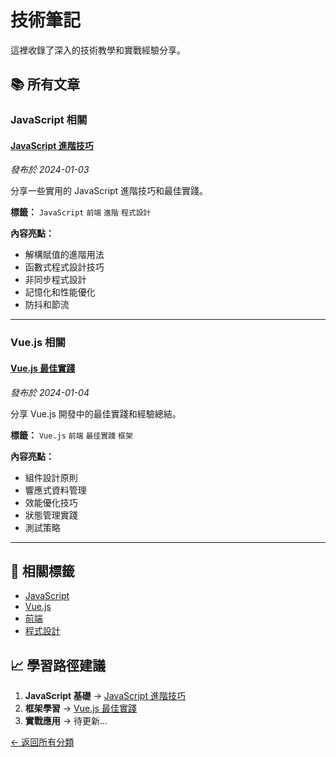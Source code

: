 # 技術筆記

這裡收錄了深入的技術教學和實戰經驗分享。

## 📚 所有文章

### JavaScript 相關

#### [JavaScript 進階技巧](/posts/javascript-advanced.md)
*發布於 2024-01-03*

分享一些實用的 JavaScript 進階技巧和最佳實踐。

**標籤：** `JavaScript` `前端` `進階` `程式設計`

**內容亮點：**
- 解構賦值的進階用法
- 函數式程式設計技巧
- 非同步程式設計
- 記憶化和性能優化
- 防抖和節流

---

### Vue.js 相關

#### [Vue.js 最佳實踐](/posts/vue-best-practices.md)
*發布於 2024-01-04*

分享 Vue.js 開發中的最佳實踐和經驗總結。

**標籤：** `Vue.js` `前端` `最佳實踐` `框架`

**內容亮點：**
- 組件設計原則
- 響應式資料管理
- 效能優化技巧
- 狀態管理實踐
- 測試策略

---

## 🔖 相關標籤

- [JavaScript](/tags/javascript.md)
- [Vue.js](/tags/vue.md)
- [前端](/tags/frontend.md)
- [程式設計](/tags/programming.md)

## 📈 學習路徑建議

1. **JavaScript 基礎** → [JavaScript 進階技巧](/posts/javascript-advanced.md)
2. **框架學習** → [Vue.js 最佳實踐](/posts/vue-best-practices.md)
3. **實戰應用** → 待更新...

[← 返回所有分類](/categories/) 